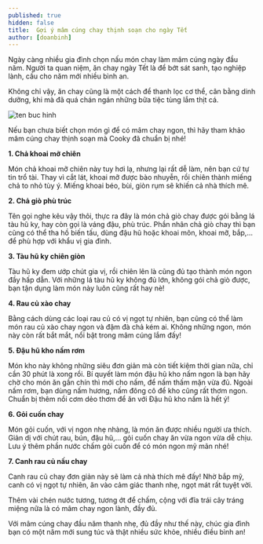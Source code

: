 ```yaml
---
published: true
hidden: false
title:  Gợi ý mâm cúng chay thịnh soạn cho ngày Tết
author: [doanbinh] 
---
```

Ngày càng nhiều gia đình chọn nấu món chay làm mâm cúng ngày đầu năm. Người ta quan niệm, ăn chay ngày Tết là để bớt sát sanh, tạo nghiệp lành, cầu cho năm mới nhiều bình an. 

Không chỉ vậy, ăn chay cũng là một cách để thanh lọc cơ thể, cân bằng dinh dưỡng, khi mà đã quá chán ngán những bữa tiệc tùng lắm thịt cá.

![ten buc hinh](https://vntrip.cdn.vccloud.vn/cam-nang/wp-content/uploads/2017/12/Capture-135.png "ten buc hinh")

Nếu bạn chưa biết chọn món gì để có mâm chay ngon, thì hãy tham khảo mâm cúng chay thịnh soạn mà Cooky đã chuẩn bị nhé! 

**1. Chả khoai mỡ chiên**

Món chả khoai mỡ chiên này tuy hơi lạ, nhưng lại rất dễ làm, nên bạn cứ tự tin trổ tài. Thay vì cắt lát, khoai mỡ được bào nhuyễn, rồi chiên thành miếng chả to nhỏ tùy ý. Miếng khoai béo, bùi, giòn rụm sẽ khiến cả nhà thích mê.

**2. Chả giò phù trúc**

Tên gọi nghe kêu vậy thôi, thực ra đây là món chả giò chay được gói bằng lá tàu hũ ky, hay còn gọi là váng đậu, phù trúc. Phần nhân chả giò chay thì bạn cũng có thể tha hồ biến tấu, dùng đậu hũ hoặc khoai môn, khoai mỡ, bắp,... để phù hợp với khẩu vị gia đình.

**3. Tàu hũ ky chiên giòn**

Tàu hũ ky đem ướp chút gia vị, rồi chiên lên là cũng đủ tạo thành món ngon đầy hấp dẫn. Với những lá tàu hũ ky không đủ lớn, không gói chả giò được, bạn tận dụng làm món này luôn cũng rất hay nè!

**4. Rau củ xào chay**

Bằng cách dùng các loại rau củ có vị ngọt tự nhiên, bạn cũng có thể làm món rau củ xào chay ngon và đậm đà chả kém ai. Không những ngon, món này còn rất bắt mắt, nổi bật trong mâm cúng lắm đấy!

**5. Đậu hũ kho nấm rơm**

Món kho này không những siêu đơn giản mà còn tiết kiệm thời gian nữa, chỉ cần 30 phút là xong rồi. Bí quyết làm món đậu hũ kho nấm ngon là bạn hãy chờ cho món ăn gần chín thì mới cho nấm, để nấm thấm mặn vừa đủ. Ngoài nấm rơm, bạn dùng nấm hương, nấm đông cô để kho cũng rất thơm ngon. Chuẩn bị thêm nồi cơm dẻo thơm để ăn với Đậu hũ kho nấm là hết ý!

**6. Gỏi cuốn chay**

Món gỏi cuốn, với vị ngon nhẹ nhàng, là món ăn được nhiều người ưa thích. Giản dị với chút rau, bún, đậu hũ,... gỏi cuốn chay ăn vừa ngon vừa dễ chịu. Lưu ý thêm phần nước chấm gỏi cuốn để có món ngon mỹ mãn nhé!

**7. Canh rau củ nấu chay**

Canh rau củ chay đơn giản này sẽ làm cả nhà thích mê đấy! Nhờ bắp mỹ, canh có vị ngọt tự nhiên, ăn vào cảm giác thanh nhẹ, ngọt mát rất tuyệt vời. 

Thêm vài chén nước tương, tương ớt để chấm, cộng với đĩa trái cây tráng miệng nữa là có mâm chay ngon lành, đầy đủ.

Với mâm cúng chay đầu năm thanh nhẹ, đủ đầy như thế này, chúc gia đình bạn có một năm mới sung túc và thật nhiều sức khỏe, nhiều điều bình an!